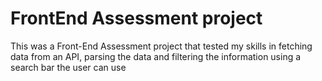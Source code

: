 # FrontEnd Assessment project

This was a Front-End Assessment project that tested my skills in fetching data from an API, parsing the data and filtering the information using a search bar the user can use
